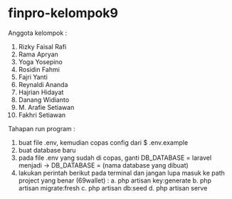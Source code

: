 # finpro-kelompok9

Anggota kelompok :
1. Rizky Faisal Rafi
2. Rama Apryan
3. Yoga Yosepino
4. Rosidin Fahmi
5. Fajri Yanti
6. Reynaldi Ananda
7. Hajrian Hidayat
8. Danang Widianto
9. M. Arafie Setiawan
10. Fakhri Setiawan


Tahapan run program :
1. buat file .env, kemudian copas config dari $ .env.example
2. buat database baru
3. pada file .env yang sudah di copas, ganti DB_DATABASE = laravel menjadi -> DB_DATABASE = (nama database yang dibuat)
4. lakukan perintah berikut pada terminal dan jangan lupa masuk ke path project yang benar (69wallet) :
   a.   php artisan key:generate
   b.   php artisan migrate:fresh
   c.   php artisan db:seed
   d.   php artisan serve
